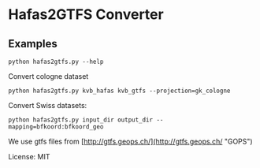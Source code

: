 # Hafas2GTFS Converter


## Examples

    python hafas2gtfs.py --help

Convert cologne dataset

    python hafas2gtfs.py kvb_hafas kvb_gtfs --projection=gk_cologne

Convert Swiss datasets:

    python hafas2gtfs.py input_dir output_dir --mapping=bfkoord:bfkoord_geo

We use gtfs files from [http://gtfs.geops.ch/](http://gtfs.geops.ch/ "GOPS")



License: MIT
